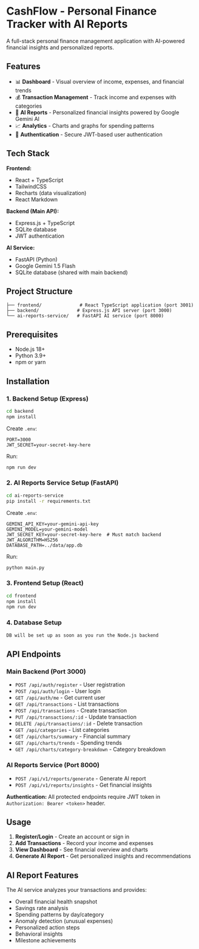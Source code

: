 # CashFlow - Personal Finance Tracker with AI Reports

A full-stack personal finance management application with AI-powered financial insights and personalized reports.

## Features

- 📊 **Dashboard** - Visual overview of income, expenses, and financial trends
- 💰 **Transaction Management** - Track income and expenses with categories
- 🤖 **AI Reports** - Personalized financial insights powered by Google Gemini AI
- 📈 **Analytics** - Charts and graphs for spending patterns
- 🔐 **Authentication** - Secure JWT-based user authentication

## Tech Stack

**Frontend:**

- React + TypeScript
- TailwindCSS
- Recharts (data visualization)
- React Markdown

**Backend (Main API):**

- Express.js + TypeScript
- SQLite database
- JWT authentication

**AI Service:**

- FastAPI (Python)
- Google Gemini 1.5 Flash
- SQLite database (shared with main backend)

## Project Structure

```
├── frontend/              # React TypeScript application (port 3001)
├── backend/              # Express.js API server (port 3000)
└── ai-reports-service/   # FastAPI AI service (port 8000)
```

## Prerequisites

- Node.js 18+
- Python 3.9+
- npm or yarn

## Installation

### 1. Backend Setup (Express)

```bash
cd backend
npm install
```

Create `.env`:

```env
PORT=3000
JWT_SECRET=your-secret-key-here
```

Run:

```bash
npm run dev
```

### 2. AI Reports Service Setup (FastAPI)

```bash
cd ai-reports-service
pip install -r requirements.txt
```

Create `.env`:

```env
GEMINI_API_KEY=your-gemini-api-key
GEMINI_MODEL=your-gemini-model
JWT_SECRET_KEY=your-secret-key-here  # Must match backend
JWT_ALGORITHM=HS256
DATABASE_PATH=../data/app.db
```

Run:

```bash
python main.py
```

### 3. Frontend Setup (React)

```bash
cd frontend
npm install
npm run dev
```

### 4. Database Setup

```bash
DB will be set up as soon as you run the Node.js backend
```

## API Endpoints

### Main Backend (Port 3000)

- `POST /api/auth/register` - User registration
- `POST /api/auth/login` - User login
- `GET /api/auth/me` - Get current user
- `GET /api/transactions` - List transactions
- `POST /api/transactions` - Create transaction
- `PUT /api/transactions/:id` - Update transaction
- `DELETE /api/transactions/:id` - Delete transaction
- `GET /api/categories` - List categories
- `GET /api/charts/summary` - Financial summary
- `GET /api/charts/trends` - Spending trends
- `GET /api/charts/category-breakdown` - Category breakdown

### AI Reports Service (Port 8000)

- `POST /api/v1/reports/generate` - Generate AI report
- `POST /api/v1/reports/insights` - Get financial insights

**Authentication:** All protected endpoints require JWT token in `Authorization: Bearer <token>` header.

## Usage

1. **Register/Login** - Create an account or sign in
2. **Add Transactions** - Record your income and expenses
3. **View Dashboard** - See financial overview and charts
4. **Generate AI Report** - Get personalized insights and recommendations

## AI Report Features

The AI service analyzes your transactions and provides:

- Overall financial health snapshot
- Savings rate analysis
- Spending patterns by day/category
- Anomaly detection (unusual expenses)
- Personalized action steps
- Behavioral insights
- Milestone achievements
